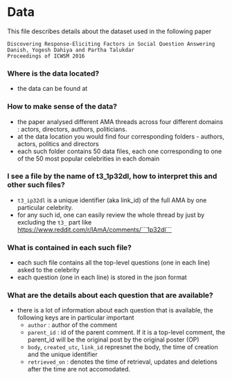 Data
====


This file describes details about the dataset used in the following paper
	
	Discovering Response-Eliciting Factors in Social Question Answering
	Danish, Yogesh Dahiya and Partha Talukdar
	Proceedings of ICWSM 2016


### Where is the data located?
- the data can be found at 

### How to make sense of the data?
- the paper analysed different AMA threads across four different domains : actors, directors, authors, politicians.
- at the data location you would find four corresponding folders - authors, actors, politics and directors
- each such folder contains 50 data files, each one corresponding to one of the 50 most popular celebrities in each domain


### I see a file by the name of t3_1p32dl, how to interpret this and other such files?
- ```t3_ip32dl``` is a unique identifier (aka link_id) of the full AMA by one particular celebrity. 
- for any such id, one can easily review the whole thread by just by excluding the ```t3_``` part like https://www.reddit.com/r/IAmA/comments/```1p32dl```


### What is contained in each such file?
- each such file contains all the top-level questions (one in each line) asked to the celebrity
- each question (one in each line) is stored in the json format


### What are the details about each question that are available?
- there is a lot of information about each question that is available, the following keys are in particular important
	- ```author``` : author of the comment
	- ```parent_id``` : id of the parent comment. If it is a top-level comment, the parent_id will be the original post by the original poster (OP)
	- ```body```, ```created_utc```, ```link_id``` represnet the body, the time of creation and the unique identifier
	- ```retrieved_on``` : denotes the time of retrieval, updates and deletions after the time are not accomodated. 
